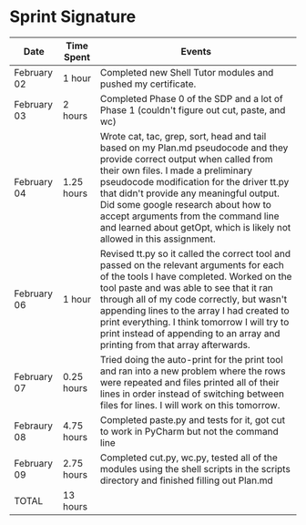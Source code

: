 # Sprint Signature

| Date        | Time Spent | Events
|-------------|------------|--------------------
| February 02 |  1   hour  | Completed new Shell Tutor modules and pushed my certificate.
| February 03 |  2   hours | Completed Phase 0 of the SDP and a lot of Phase 1 (couldn't figure out cut, paste, and wc)
| February 04 | 1.25 hours | Wrote cat, tac, grep, sort, head and tail based on my Plan.md pseudocode and they provide correct output when called from their own files. I made a preliminary pseudocode modification for the driver tt.py that didn't provide any meaningful output. Did some google research about how to accept arguments from the command line and learned about getOpt, which is likely not allowed in this assignment. 
| February 06 |  1   hour  | Revised tt.py so it called the correct tool and passed on the relevant arguments for each of the tools I have completed. Worked on the tool paste and was able to see that it ran through all of my code correctly, but wasn't appending lines to the array I had created to print everything. I think tomorrow I will try to print instead of appending to an array and printing from that array afterwards.
| February 07 | 0.25 hours | Tried doing the auto-print for the print tool and ran into a new problem where the rows were repeated and files printed all of their lines in order instead of switching between files for lines. I will work on this tomorrow.
| Febraury 08 | 4.75 hours | Completed paste.py and tests for it, got cut to work in PyCharm but not the command line 
| February 09 | 2.75 hours | Completed cut.py, wc.py, tested all of the modules using the shell scripts in the scripts directory and finished filling out Plan.md
| TOTAL       |  13  hours |
